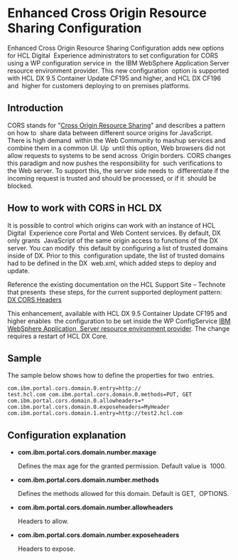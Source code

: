 # Enhanced Cross Origin Resource Sharing Configuration

Enhanced Cross Origin Resource Sharing Configuration adds new options for HCL Digital  Experience administrators to set configuration for CORS using a WP configuration service in  the IBM WebSphere Application Server resource environment provider. This new configuration  option is supported with HCL DX 9.5 Container Update CF195 and higher, and HCL DX CF196 and  higher for customers deploying to on premises platforms.

## Introduction

CORS stands for "[Cross Origin Resource Sharing](https://developer.mozilla.org/en-US/docs/Web/HTTP/CORS)" and describes a pattern on how to  share data between different source origins for JavaScript. There is high demand  within the Web Community to mashup services and combine them in a common UI. Up  until this option, Web browsers did not allow requests to systems to be send across  Origin borders. CORS changes this paradigm and now pushes the responsibility for  such verifications to the Web server. To support this, the server side needs to  differentiate if the incoming request is trusted and should be processed, or if it  should be blocked.

## How to work with CORS in HCL DX

It is possible to control which origins can work with an instance of HCL Digital  Experience core Portal and Web Content services. By default, DX only grants  JavaScript of the same origin access to functions of the DX server. You can modify  this default by configuring a list of trusted domains inside of DX. Prior to this  configuration update, the list of trusted domains had to be defined in the DX  web.xml, which added steps to deploy and update.

Reference the existing documentation on the HCL Support Site – Technote that presents  these steps, for the current supported deployment pattern: [DX CORS Headers](https://support.hcltechsw.com/csm?sys_kb_id=3aa0a5ae1b492098a2f48661cd4bcb9c&id=kb_article_view&sysparm_rank=1&sysparm_tsqueryId=24d8f7471b9ba81c534c4159cc4bcb76)

This enhancement, available with HCL DX 9.5 Container Update CF195 and higher enables  the configuration to be set inside the WP ConfigService [IBM WebSphere Application  Server resource environment provider](https://www.ibm.com/docs/en/was-nd/9.0.5?topic=settings-resource-environment-entry). The change requires a restart of HCL DX Core.  

## Sample

The sample below shows how to define the properties for two  entries.

```
com.ibm.portal.cors.domain.0.entry=http:// 
test.hcl.com com.ibm.portal.cors.domain.0.methods=PUT, GET  
com.ibm.portal.cors.domain.0.allowheaders=*  
com.ibm.portal.cors.domain.0.exposeheaders=MyHeader  
com.ibm.portal.cors.domain.1.entry=http://test2.hcl.com  
```

## Configuration explanation

-   **com.ibm.portal.cors.domain.number.maxage**

    Defines the max age for the granted permission. Default value is  1000.

-   **com.ibm.portal.cors.domain.number.methods**

    Defines the methods allowed for this domain. Default is GET,  OPTIONS.

-   **com.ibm.portal.cors.domain.number.allowheaders**

    Headers to allow.

-   **com.ibm.portal.cors.domain.number.exposeheaders**

    Headers to expose.



